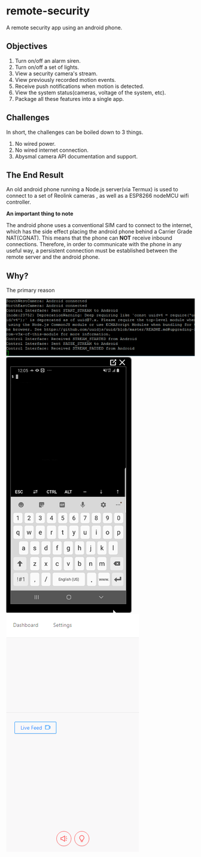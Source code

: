 # remote-security

A remote security app using an android phone.

## Objectives
1) Turn on/off an alarm siren. 
2) Turn on/off a set of lights.
3) View a security camera's stream. 
4) View previously recorded motion events. 
5) Receive push notifications when motion is detected.
6) View the system status(cameras, voltage of the system, etc).
7) Package all these features into a single app.

## Challenges
In short, the challenges can be boiled down to 3 things.
1) No wired power.
2) No wired internet connection.
3) Abysmal camera API documentation and support.

## The End Result
An old android phone running a Node.js server(via Termux) is used to connect to a set of Reolink cameras , as well as a ESP8266 nodeMCU wifi controller. 

**An important thing to note**

The android phone uses a conventional SIM card to connect to the internet, which has the side effect placing the android phone behind a Carrier Grade NAT(CGNAT). This means that the phone can **NOT** receive inbound connections. Therefore, in order to communicate with the phone in any useful way, a persistent connection must be established between the remote server and the android phone. 



## Why?
The primary reason 



![](droplet-conn-demo.gif)
![](android-conn-demo.gif)
![](app-livefeed-demo.gif)

